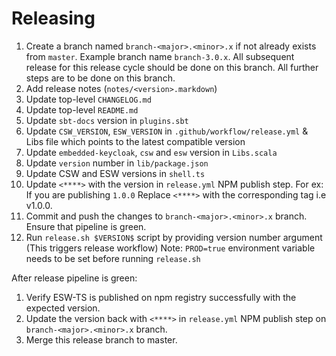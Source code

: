 # Releasing

1. Create a branch named `branch-<major>.<minor>.x` if not already exists from `master`. Example branch name `branch-3.0.x`.
   All subsequent release for this release cycle should be done on this branch. All further steps are to be done on this branch.
1. Add release notes (`notes/<version>.markdown`)
1. Update top-level `CHANGELOG.md`
1. Update top-level `README.md`
1. Update `sbt-docs` version in `plugins.sbt`
1. Update `CSW_VERSION`, `ESW_VERSION` in `.github/workflow/release.yml` & Libs file which points to the latest compatible version
1. Update `embedded-keycloak`, `csw` and `esw` version in `Libs.scala`
1. Update `version` number in `lib/package.json`
1. Update CSW and ESW versions in `shell.ts`
1. Update `<****>` with the version in `release.yml` NPM publish step.
    For ex: If you are publishing `1.0.0`
            Replace `<****>` with the corresponding tag i.e v1.0.0.
1. Commit and push the changes to `branch-<major>.<minor>.x` branch. Ensure that pipeline is green.
1. Run `release.sh $VERSION$` script by providing version number argument (This triggers release workflow)
    Note: `PROD=true` environment variable needs to be set before running `release.sh`

After release pipeline is green:
1. Verify ESW-TS is published on npm registry successfully with the expected version.
1. Update the version back with `<****>` in `release.yml` NPM publish step on `branch-<major>.<minor>.x` branch.
1. Merge this release branch to master.

